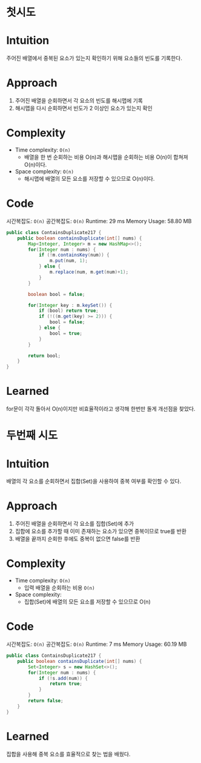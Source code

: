 # 첫시도

# Intuition
주어진 배열에서 중복된 요소가 있는지 확인하기 위해 요소들의 빈도를 기록한다.

# Approach
1. 주어진 배열을 순회하면서 각 요소의 빈도를 해시맵에 기록
2. 해시맵을 다시 순회하면서 빈도가 2 이상인 요소가 있는지 확인

# Complexity
- Time complexity: `O(n)`
  - 배열을 한 번 순회하는 비용 O(n)과 해시맵을 순회하는 비용 O(n)이 합쳐져 O(n)이다.
- Space complexity: `O(n)`
  - 해시맵에 배열의 모든 요소를 저장할 수 있으므로 O(n)이다.

# Code
시간복잡도: `O(n)`
공간복잡도: `O(n)`
Runtime: 29 ms
Memory Usage: 58.80 MB

```java
public class ContainsDuplicate217 {
    public boolean containsDuplicate(int[] nums) {
        Map<Integer, Integer> m = new HashMap<>();
        for(Integer num : nums) {
            if (!m.containsKey(num)) {
                m.put(num, 1);
            } else {
                m.replace(num, m.get(num)+1);
            }
        }

        boolean bool = false;

        for(Integer key : m.keySet()) {
            if (bool) return true;
            if (!((m.get(key) >= 2))) {
                bool = false;
            } else {
                bool = true;
            }
        }

        return bool;
    }
}
```

# Learned
for문이 각각 돌아서 O(n)이지만 비효율적이라고 생각해 한번만 돌게 개선점을 찾았다.

# 두번째 시도
# Intuition
배열의 각 요소를 순회하면서 집합(Set)을 사용하여 중복 여부를 확인할 수 있다.

# Approach
1. 주어진 배열을 순회하면서 각 요소를 집합(Set)에 추가
2. 집합에 요소를 추가할 때 이미 존재하는 요소가 있으면 중복이므로 true를 반환
3. 배열을 끝까지 순회한 후에도 중복이 없으면 false를 반환

# Complexity
- Time complexity: `O(n)`
    - 입력 배열을 순회하는 비용 `O(n)`
- Space complexity: ` `
    - 집합(Set)에 배열의 모든 요소를 저장할 수 있으므로 O(n)

# Code
시간복잡도: `O(n)`
공간복잡도: `O(n)`
Runtime: 7 ms
Memory Usage: 60.19 MB

```java
public class ContainsDuplicate217 {
    public boolean containsDuplicate(int[] nums) {
        Set<Integer> s = new HashSet<>();
        for(Integer num : nums) {
            if (!s.add(num)) {
                return true;
            }
        }
        return false;
    }
}
```

# Learned
집합을 사용해 중복 요소를 효율적으로 찾는 법을 배웠다.
